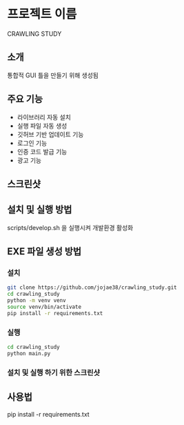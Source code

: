 # 프로젝트 이름

CRAWLING STUDY

## 소개
통합적 GUI 틀을 만들기 위해 생성됨

## 주요 기능
- 라이브러리 자동 설치
- 실행 파일 자동 생성
- 깃허브 기반 업데이트 기능
- 로그인 기능
- 인증 코드 발급 기능
- 광고 기능

## 스크린샷


## 설치 및 실행 방법
scripts/develop.sh 을 실행시켜 개발환경 활성화

## EXE 파일 생성 방법

### 설치
```bash
git clone https://github.com/jojae38/crawling_study.git
cd crawling_study
python -m venv venv
source venv/bin/activate
pip install -r requirements.txt
```

### 실행
```bash
cd crawling_study
python main.py
```

### 설치 및 실행 하기 위한 스크린샷


## 사용법

pip install -r requirements.txt
